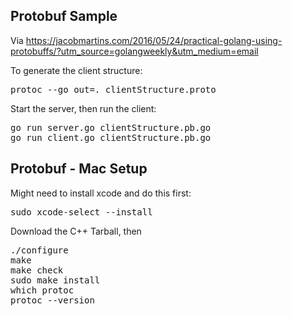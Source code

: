 ## Protobuf Sample

Via https://jacobmartins.com/2016/05/24/practical-golang-using-protobuffs/?utm_source=golangweekly&utm_medium=email

To generate the client structure:

<pre>
protoc --go_out=. clientStructure.proto
</pre>

Start the server, then run the client:

<pre>
go run server.go clientStructure.pb.go
go run client.go clientStructure.pb.go
</pre>



## Protobuf - Mac Setup

Might need to install xcode and do this first:

<pre>
sudo xcode-select --install
</pre>

Download the C++ Tarball, then

<pre>
./configure
make
make check
sudo make install
which protoc
protoc --version
</pre>
